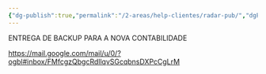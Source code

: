 ```yaml
---
{"dg-publish":true,"permalink":"/2-areas/help-clientes/radar-pub/","dgPassFrontmatter":true,"created":"2025-08-11T11:33:03.581-03:00","updated":"2025-08-11T11:33:43.851-03:00"}
---
```


ENTREGA DE BACKUP PARA A NOVA CONTABILIDADE

https://mail.google.com/mail/u/0/?ogbl#inbox/FMfcgzQbgcRdllqvSGcqbnsDXPcCgLrM
